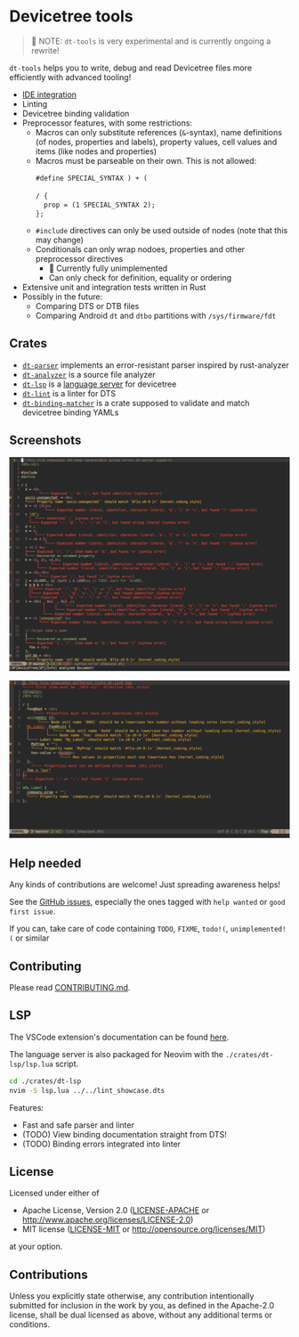 # Devicetree tools

> 🚧 NOTE: `dt-tools` is very experimental and is currently ongoing a rewrite!

`dt-tools` helps you to write, debug and read Devicetree files more efficiently with advanced tooling!

* [IDE integration](#lsp)
* Linting
* Devicetree binding validation
* Preprocessor features, with some restrictions:
  + Macros can only substitute references (`&`-syntax), name definitions (of nodes, properties and labels), property values, cell values and items (like nodes and properties)
  + Macros must be parseable on their own. This is not allowed:
    ```dts
    #define SPECIAL_SYNTAX ) + (

    / {
      prop = (1 SPECIAL_SYNTAX 2);
    };
    ```
  + `#include` directives can only be used outside of nodes (note that this may change)
  + Conditionals can only wrap nodoes, properties and other preprocessor directives
    - 🚧 Currently fully unimplemented
    - Can only check for definition, equality or ordering
* Extensive unit and integration tests written in Rust
* Possibly in the future:
  + Comparing DTS or DTB files
  + Comparing Android `dt` and `dtbo` partitions with `/sys/firmware/fdt`

## Crates

* [`dt-parser`](crates/dt-parser) implements an error-resistant parser inspired by rust-analyzer
* [`dt-analyzer`](crates/dt-analyzer) is a source file analyzer
* [`dt-lsp`](crates/dt-lsp) is a [language server](https://code.visualstudio.com/api/language-extensions/language-server-extension-guide#why-language-server) for devicetree
* [`dt-lint`](crates/dt-lint) is a linter for DTS
* [`dt-binding-matcher`](crates/dt-binding-matcher) is a crate supposed to validate and match devicetree binding YAMLs

## Screenshots

![Syntax error resiliency showcase in Neovim](screenshots/syntax_error_showcase.dts.png)

![Lint showcase in Neovim](screenshots/lint_showcase.dts.png)

## Help needed

Any kinds of contributions are welcome! Just spreading awareness helps!

See the [GitHub issues](https://github.com/axelkar/dt-tools/issues), especially the ones tagged with `help wanted` or `good first issue`.

If you can, take care of code containing `TODO`, `FIXME`, `todo!(`, `unimplemented!(` or similar

## Contributing

Please read [CONTRIBUTING.md](CONTRIBUTING.md).

## LSP

The VSCode extension's documentation can be found [here](vscode/README.md).

The language server is also packaged for Neovim with the `./crates/dt-lsp/lsp.lua` script.

```sh
cd ./crates/dt-lsp
nvim -S lsp.lua ../../lint_showcase.dts
```

Features:

* Fast and safe parser and linter
* (TODO) View binding documentation straight from DTS!
* (TODO) Binding errors integrated into linter

## License

Licensed under either of

 * Apache License, Version 2.0
   ([LICENSE-APACHE](LICENSE-APACHE) or <http://www.apache.org/licenses/LICENSE-2.0>)
 * MIT license
   ([LICENSE-MIT](LICENSE-MIT) or <http://opensource.org/licenses/MIT>)

at your option.

## Contributions

Unless you explicitly state otherwise, any contribution intentionally submitted
for inclusion in the work by you, as defined in the Apache-2.0 license, shall be
dual licensed as above, without any additional terms or conditions.
